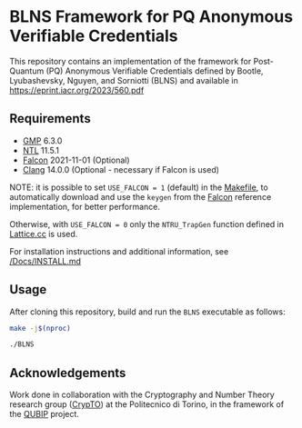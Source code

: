 BLNS Framework for PQ Anonymous Verifiable Credentials
======================================================

This repository contains an implementation of the framework for Post-Quantum (PQ) Anonymous Verifiable Credentials defined by Bootle, Lyubashevsky, Nguyen, and Sorniotti (BLNS) and available in https://eprint.iacr.org/2023/560.pdf


## Requirements

- [GMP](https://gmplib.org/) 6.3.0
- [NTL](https://libntl.org/) 11.5.1
- [Falcon](https://falcon-sign.info/) 2021-11-01 (Optional)
- [Clang](https://clang.llvm.org/) 14.0.0 (Optional - necessary if Falcon is used)

NOTE: it is possible to set ```USE_FALCON = 1``` (default) in the [Makefile](./Makefile), 
to automatically download and use the ```keygen``` from the [Falcon](https://falcon-sign.info/) reference implementation, for better performance.

Otherwise, with ```USE_FALCON = 0``` only the ```NTRU_TrapGen``` function defined in [Lattice.cc](./Lattice.cc) is used.

For installation instructions and additional information, see [/Docs/INSTALL.md](./Docs/INSTALL.md)

## Usage
After cloning this repository, build and run the ```BLNS``` executable as follows:
```sh
make -j$(nproc)

./BLNS
```

## Acknowledgements
Work done in collaboration with the Cryptography and Number Theory research group ([CrypTO](https://crypto.polito.it/)) at the Politecnico di Torino,
in the framework of the [QUBIP](https://qubip.eu/) project.
